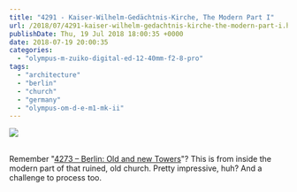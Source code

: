 ```yaml
---
title: "4291 - Kaiser-Wilhelm-Gedächtnis-Kirche, The Modern Part I"
url: /2018/07/4291-kaiser-wilhelm-gedachtnis-kirche-the-modern-part-i.html
publishDate: Thu, 19 Jul 2018 18:00:35 +0000
date: 2018-07-19 20:00:35
categories: 
  - "olympus-m-zuiko-digital-ed-12-40mm-f2-8-pro"
tags: 
  - "architecture"
  - "berlin"
  - "church"
  - "germany"
  - "olympus-om-d-e-m1-mk-ii"
---
```

<div class="container">
<div class="center"><a target="_blank" href="https://d25zfm9zpd7gm5.cloudfront.net/1200x1200/2017/20170623_113925_lr.jpg"><img class="webfeedsFeaturedVisual" src="https://d25zfm9zpd7gm5.cloudfront.net/0600x0600/2017/20170623_113925_lr.jpg" /></a></div>
</div>
<br />

Remember "<a href="/2018/07/4273-berlin-old-and-new-towers.html" rel="noopener" target="_blank">4273 – Berlin: Old and new Towers</a>"? This is from inside the modern part of that ruined, old church. Pretty impressive, huh? And a challenge to process too.
